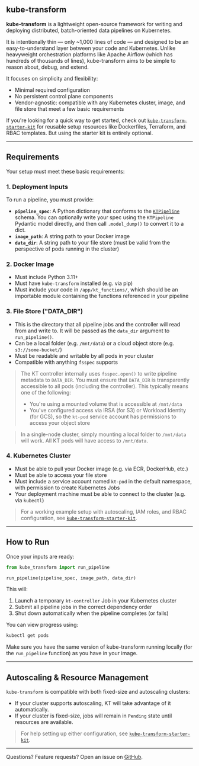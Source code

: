 ## kube-transform

**kube-transform** is a lightweight open-source framework for writing and deploying distributed, batch-oriented data pipelines on Kubernetes.

It is intentionally thin — only \~1,000 lines of code — and designed to be an easy-to-understand layer between your code and Kubernetes. Unlike heavyweight orchestration platforms like Apache Airflow (which has hundreds of thousands of lines), kube-transform aims to be simple to reason about, debug, and extend.

It focuses on simplicity and flexibility:

- Minimal required configuration
- No persistent control plane components
- Vendor-agnostic: compatible with any Kubernetes cluster, image, and file store that meet a few basic requirements

If you're looking for a quick way to get started, check out [`kube-transform-starter-kit`](https://github.com/dtoth/kube-transform-starter-kit) for reusable setup resources like Dockerfiles, Terraform, and RBAC templates. But using the starter kit is entirely optional.

---

## Requirements

Your setup must meet these basic requirements:

### 1. Deployment Inputs

To run a pipeline, you must provide:

- **`pipeline_spec`**: A Python dictionary that conforms to the [`KTPipeline`](kube_transform/spec.py) schema. You can optionally write your spec using the `KTPipeline` Pydantic model directly, and then call `.model_dump()` to convert it to a dict.
- **`image_path`**: A string path to your Docker image
- **`data_dir`**: A string path to your file store (must be valid from the perspective of pods running in the cluster)

### 2. Docker Image

- Must include Python 3.11+
- Must have `kube-transform` installed (e.g. via pip)
- Must include your code in `/app/kt_functions/`, which should be an importable module containing the functions referenced in your pipeline

### 3. File Store ("DATA\_DIR")

- This is the directory that all pipeline jobs and the controller will read from and write to. It will be passed as the `data_dir` argument to `run_pipeline()`.
- Can be a local folder (e.g. `/mnt/data`) or a cloud object store (e.g. `s3://some-bucket/`)
- Must be readable and writable by all pods in your cluster
- Compatible with anything `fsspec` supports

> The KT controller internally uses `fsspec.open()` to write pipeline metadata to `DATA_DIR`. You must ensure that `DATA_DIR` is transparently accessible to all pods (including the controller). This typically means one of the following:
>
> - You're using a mounted volume that is accessible at `/mnt/data`
> - You've configured access via IRSA (for S3) or Workload Identity (for GCS), so the `kt-pod` service account has permissions to access your object store

> In a single-node cluster, simply mounting a local folder to `/mnt/data` will work. All KT pods will have access to `/mnt/data`.

### 4. Kubernetes Cluster

- Must be able to pull your Docker image (e.g. via ECR, DockerHub, etc.)
- Must be able to access your file store
- Must include a service account named `kt-pod` in the default namespace, with permission to create Kubernetes Jobs
- Your deployment machine must be able to connect to the cluster (e.g. via `kubectl`)

> For a working example setup with autoscaling, IAM roles, and RBAC configuration, see [`kube-transform-starter-kit`](https://github.com/dtoth/kube-transform-starter-kit).

---

## How to Run

Once your inputs are ready:

```python
from kube_transform import run_pipeline

run_pipeline(pipeline_spec, image_path, data_dir)
```

This will:

1. Launch a temporary `kt-controller` Job in your Kubernetes cluster
2. Submit all pipeline jobs in the correct dependency order
3. Shut down automatically when the pipeline completes (or fails)

You can view progress using:

```bash
kubectl get pods
```

Make sure you have the same version of kube-transform running locally (for the `run_pipeline` function) as you have in your image.

---

## Autoscaling & Resource Management

`kube-transform` is compatible with both fixed-size and autoscaling clusters:

- If your cluster supports autoscaling, KT will take advantage of it automatically.
- If your cluster is fixed-size, jobs will remain in `Pending` state until resources are available.

> For help setting up either configuration, see [`kube-transform-starter-kit`](https://github.com/dtoth/kube-transform-starter-kit).

---

Questions? Feature requests? Open an issue on [GitHub](https://github.com/dtoth/kube-transform/issues).

